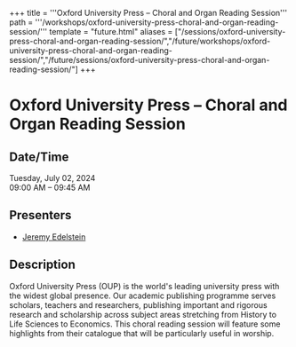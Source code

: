 +++
title = '''Oxford University Press – Choral and Organ Reading Session'''
path = '''/workshops/oxford-university-press-choral-and-organ-reading-session/'''
template = "future.html"
aliases = ["/sessions/oxford-university-press-choral-and-organ-reading-session/","/future/workshops/oxford-university-press-choral-and-organ-reading-session/","/future/sessions/oxford-university-press-choral-and-organ-reading-session/"]
+++

<h1>Oxford University Press – Choral and Organ Reading Session</h1>

<h2>Date/Time</h2>
<p>Tuesday, July 02, 2024<br>
09:00 AM – 09:45 AM</p>
<h2>Presenters</h2>
<ul>
<li><a href="/presenters/jeremy-edelstein/">Jeremy Edelstein</a></li>
</ul>
<h2>Description</h2>

<div class="ag87-crtemvc-hsbk"><div class="css-vsf5of"><p class="carina-rte-public-DraftStyleDefault-block">Oxford University Press (OUP) is the world's leading university press with the widest global presence. Our academic publishing programme serves scholars, teachers and researchers, publishing important and rigorous research and scholarship across subject areas stretching from History to Life Sciences to Economics. This choral reading session will feature some highlights from their catalogue that will be particularly useful in worship.</p></div></div>


